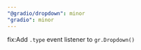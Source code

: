 ```yaml
---
"@gradio/dropdown": minor
"gradio": minor
---
```


fix:Add `.type` event listener to `gr.Dropdown()`
